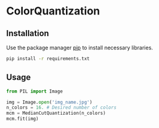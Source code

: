 # ColorQuantization

## Installation

Use the package manager [pip](https://pip.pypa.io/en/stable/) to install necessary libraries.

```bash
pip install -r requirements.txt
```

## Usage

```python
from PIL import Image

img = Image.open('img_name.jpg')
n_colors = 16. # Desired number of colors
mcm = MedianCutQuantization(n_colors)
mcm.fit(img)

```
